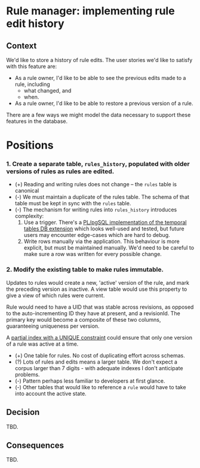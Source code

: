 # Rule manager: implementing rule edit history

## Context

We'd like to store a history of rule edits. The user stories we'd like to satisfy with this feature are:

- As a rule owner, I'd like to be able to see the previous edits made to a rule, including
  - what changed, and
  - when.
- As a rule owner, I'd like to be able to restore a previous version of a rule.

There are a few ways we might model the data necessary to support these features in the database.

# Positions

### 1. Create a separate table, `rules_history`, populated with older versions of rules as rules are edited.

- (+) Reading and writing rules does not change – the `rules` table is canonical
- (-) We must maintain a duplicate of the rules table. The schema of that table must be kept in sync with the `rules` table.
- (-) The mechanism for writing rules into `rules_history` introduces complexity:
  1. Use a trigger. There's a [PL/pgSQL implementation of the temporal tables DB extension](https://github.com/nearform/temporal_tables) which looks well-used and tested, but future users may encounter edge-cases which are hard to debug.
  2. Write rows manually via the application. This behaviour is more explicit, but must be maintained manually. We'd need to be careful to make sure a row was written for every possible change.

### 2. Modify the existing table to make rules immutable. 

Updates to rules would create a new, 'active' version of the rule, and mark the preceding version as inactive. A view table would use this property to give a view of which rules were current.

Rule would need to have a UID that was stable across revisions, as opposed to the auto-incrementing ID they have at present, and a revisionId. The primary key would become a composite of these two columns, guaranteeing uniqueness per version.

A [partial index with a UNIQUE constraint](https://www.postgresql.org/docs/current/indexes-partial.html) could ensure that only one version of a rule was active at a time.

- (+) One table for rules. No cost of duplicating effort across schemas.
- (?) Lots of rules and edits means a larger table. We don't expect a corpus larger than 7 digits - with adequate indexes I don't anticipate problems.
- (-) Pattern perhaps less familiar to developers at first glance. 
- (-) Other tables that would like to reference a `rule` would have to take into account the active state.


## Decision

TBD.

## Consequences

TBD.
